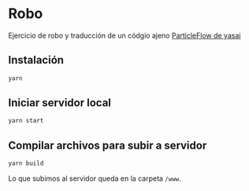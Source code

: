 # Robo

Ejercicio de robo y traducción de un códgio ajeno [ParticleFlow de yasai](https://www.openprocessing.org/sketch/422446)

## Instalación

```bash
yarn
```

## Iniciar servidor local

```bash
yarn start
```

## Compilar archivos para subir a servidor

```bash
yarn build
```

Lo que subimos al servidor queda en la carpeta `/www`.
